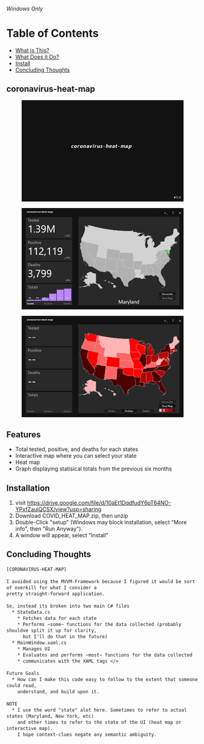 ###### Windows Only

# Table of Contents

* [What is This?](#what)
* [What Does it Do?](#cool)
* [Install](#install)
* [Concluding Thoughts](#thoughts)

## coronavirus-heat-map <a name="what"></a>
<figure>
  <img src="./coronavirus-heat-map/images/splashScreen.png" alt="demo">
</figure>

<figure>
  <img src="./coronavirus-heat-map/images/demoProgress.png" alt="demo">
</figure>

<figure>
  <img src="./coronavirus-heat-map/images/heatMap.png" alt="demo">
</figure>

## Features <a name="cool"></a>
* Total tested, positive, and deaths for each states
* Interactive map where you can select your state
* Heat map
* Graph displaying statisical totals from the previous six months

## Installation <a name="install"></a>
1. visit https://drive.google.com/file/d/10aEt1DqdfudY6pT64NO-YPxfZauiQCSX/view?usp=sharing
2. Download COVID_HEAT_MAP.zip, then unzip
3. Double-Click "setup" (Windows may block installation, select "More info", then "Run Anyway").
4. A window will appear, select "Install"

## Concluding Thoughts<a name="thoughts"></a>
```
[CORONAVIRUS-HEAT-MAP]

I avoided using the MVVM-Framework because I figured it would be sort of overkill for what I consider a 
pretty straight-forward application.

So, instead its broken into two main C# files
  * StateData.cs
    * Fetches data for each state
    * Performs ~some~ functions for the data collected (probably shouldve split it up for clarity, 
      but I'll do that in the future)
  * MainWindow.xaml.cs
    * Manages UI
    * Evaluates and performs ~most~ functions for the data collected
    * communicates with the XAML tags </>

Future Goals
  * How can I make this code easy to follow to the extent that someone could read, 
    understand, and build upon it.

NOTE
  * I use the word "state" alot here. Sometimes to refer to actual states (Maryland, New York, etc) 
    and other times to refer to the state of the UI (heat map or interactive map). 
    I hope context-clues negate any semantic ambiguity.
```

